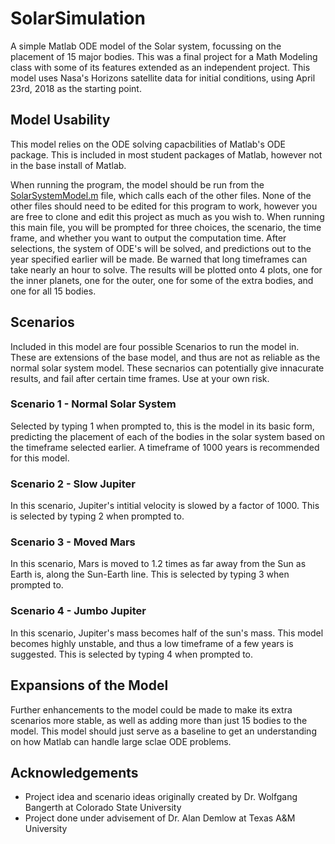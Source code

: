 # SolarSimulation
A simple Matlab ODE model of the Solar system, focussing on the placement of 15 major bodies. This was a final project for a Math Modeling class with some of its features extended as an independent project. This model uses Nasa's Horizons satellite data for initial conditions, using April 23rd, 2018 as the starting point.

## Model Usability
This model relies on the ODE solving capacbilities of Matlab's ODE package. This is included in most student packages of Matlab, however not in the base install of Matlab. 

When running the program, the model should be run from the [SolarSystemModel.m](SolarSystemModel.m) file, which calls each of the other files. None of the other files should need to be edited for this program to work, however you are free to clone and edit this project as much as you wish to. When running this main file, you will be prompted for three choices, the scenario, the time frame, and whether you want to output the computation time. After selections, the system of ODE's will be solved, and predictions out to the year specified earlier will be made. Be warned that long timeframes can take nearly an hour to solve. The results will be plotted onto 4 plots, one for the inner planets, one for the outer, one for some of the extra bodies, and one for all 15 bodies. 

## Scenarios
Included in this model are four possible Scenarios to run the model in. These are extensions of the base model, and thus are not as reliable as the normal solar system model. These secnarios can potentially give innacurate results, and fail after certain time frames. Use at your own risk. 

### Scenario 1 - Normal Solar System
Selected by typing 1 when prompted to, this is the model in its basic form, predicting the placement of each of the bodies in the solar system based on the timeframe selected earlier. A timeframe of 1000 years is recommended for this model. 

### Scenario 2 - Slow Jupiter
In this scenario, Jupiter's intitial velocity is slowed by a factor of 1000. This is selected by typing 2 when prompted to.

### Scenario 3 - Moved Mars
In this scenario, Mars is moved to 1.2 times as far away from the Sun as Earth is, along the Sun-Earth line. This is selected by typing 3 when prompted to.

### Scenario 4 - Jumbo Jupiter
In this scenario, Jupiter's mass becomes half of the sun's mass. This model becomes highly unstable, and thus a low timeframe of a few years is suggested. This is selected by typing 4 when prompted to.

## Expansions of the Model
Further enhancements to the model could be made to make its extra scenarios more stable, as well as adding more than just 15 bodies to the model. This model should just serve as a baseline to get an understanding on how Matlab can handle large sclae ODE problems.

## Acknowledgements
* Project idea and scenario ideas originally created by Dr. Wolfgang Bangerth at Colorado State University
* Project done under advisement of Dr. Alan Demlow at Texas A&M University
